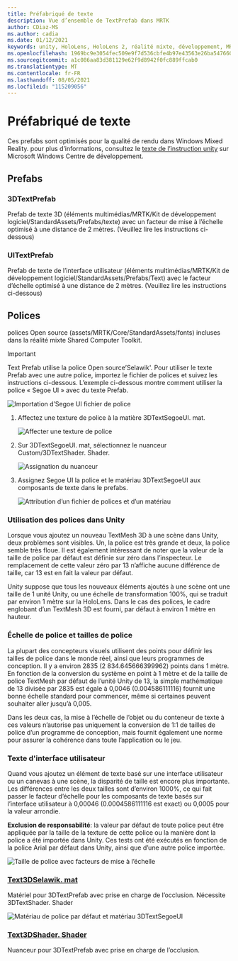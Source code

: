 ```yaml
---
title: Préfabriqué de texte
description: Vue d’ensemble de TextPrefab dans MRTK
author: CDiaz-MS
ms.author: cadia
ms.date: 01/12/2021
keywords: unity, HoloLens, HoloLens 2, réalité mixte, développement, MRTK, TMP,
ms.openlocfilehash: 1969bc9e3054fec509e9f7d536cbfe4b97e43563e26ba5476601e78e65ad24f9
ms.sourcegitcommit: a1c086aa83d381129e62f9d8942f0fc889ffcab0
ms.translationtype: MT
ms.contentlocale: fr-FR
ms.lasthandoff: 08/05/2021
ms.locfileid: "115209056"
---
```

# <a name="text-prefab"></a>Préfabriqué de texte

Ces prefabs sont optimisés pour la qualité de rendu dans Windows Mixed Reality. pour plus d’informations, consultez le [texte de l’instruction unity](/windows/mixed-reality/text-in-unity) sur Microsoft Windows Centre de développement.

## <a name="prefabs"></a>Prefabs

### <a name="3dtextprefab"></a>3DTextPrefab

Prefab de texte 3D (éléments multimédias/MRTK/Kit de développement logiciel/StandardAssets/Prefabs/texte) avec un facteur de mise à l’échelle optimisé à une distance de 2 mètres. (Veuillez lire les instructions ci-dessous)

### <a name="uitextprefab"></a>UITextPrefab

Prefab de texte de l’interface utilisateur (éléments multimédias/MRTK/Kit de développement logiciel/StandardAssets/Prefabs/Text) avec le facteur d’échelle optimisé à une distance de 2 mètres. (Veuillez lire les instructions ci-dessous)

## <a name="fonts"></a>Polices

polices Open source (assets/MRTK/Core/StandardAssets/fonts) incluses dans la réalité mixte Shared Computer Toolkit.

> [!IMPORTANT]
> Text Prefab utilise la police Open source’Selawik'. Pour utiliser le texte Prefab avec une autre police, importez le fichier de polices et suivez les instructions ci-dessous. L’exemple ci-dessous montre comment utiliser la police « Segoe UI » avec du texte Prefab.

![Importation d’Segoe UI fichier de police](../images/text-prefab/TextPrefabInstructions01.png)

1. Affectez une texture de police à la matière 3DTextSegoeUI. mat.

    ![Affecter une texture de police](../images/text-prefab/TextPrefabInstructions02.png)

1. Sur 3DTextSegoeUI. mat, sélectionnez le nuanceur Custom/3DTextShader. Shader.

    ![Assignation du nuanceur](../images/text-prefab/TextPrefabInstructions03.png)

1. Assignez Segoe UI la police et le matériau 3DTextSegoeUI aux composants de texte dans le prefabs.

    ![Attribution d’un fichier de polices et d’un matériau](../images/text-prefab/TextPrefabInstructions04.png)

### <a name="working-with-fonts-in-unity"></a>Utilisation des polices dans Unity

Lorsque vous ajoutez un nouveau TextMesh 3D à une scène dans Unity, deux problèmes sont visibles. Un, la police est très grande et deux, la police semble très floue. Il est également intéressant de noter que la valeur de la taille de police par défaut est définie sur zéro dans l’inspecteur. Le remplacement de cette valeur zéro par 13 n’affiche aucune différence de taille, car 13 est en fait la valeur par défaut.

Unity suppose que tous les nouveaux éléments ajoutés à une scène ont une taille de 1 unité Unity, ou une échelle de transformation 100%, qui se traduit par environ 1 mètre sur la HoloLens. Dans le cas des polices, le cadre englobant d’un TextMesh 3D est fourni, par défaut à environ 1 mètre en hauteur.

### <a name="font-scale-and-font-sizes"></a>Échelle de police et tailles de police

La plupart des concepteurs visuels utilisent des points pour définir les tailles de police dans le monde réel, ainsi que leurs programmes de conception. Il y a environ 2835 (2 834.645666399962) points dans 1 mètre. En fonction de la conversion du système en point à 1 mètre et de la taille de police TextMesh par défaut de l’unité Unity de 13, la simple mathématique de 13 divisée par 2835 est égale à 0,0046 (0.004586111116) fournit une bonne échelle standard pour commencer, même si certaines peuvent souhaiter aller jusqu’à 0,005.

Dans les deux cas, la mise à l’échelle de l’objet ou du conteneur de texte à ces valeurs n’autorise pas uniquement la conversion de 1:1 de tailles de police d’un programme de conception, mais fournit également une norme pour assurer la cohérence dans toute l’application ou le jeu.

### <a name="ui-text"></a>Texte d'interface utilisateur

Quand vous ajoutez un élément de texte basé sur une interface utilisateur ou un canevas à une scène, la disparité de taille est encore plus importante. Les différences entre les deux tailles sont d’environ 1000%, ce qui fait passer le facteur d’échelle pour les composants de texte basés sur l’interface utilisateur à 0,00046 (0.0004586111116 est exact) ou 0,0005 pour la valeur arrondie.

**Exclusion de responsabilité**: la valeur par défaut de toute police peut être appliquée par la taille de la texture de cette police ou la manière dont la police a été importée dans Unity. Ces tests ont été exécutés en fonction de la police Arial par défaut dans Unity, ainsi que d’une autre police importée.

![Taille de police avec facteurs de mise à l’échelle](../images/text-prefab/TextPrefabInstructions07.png)

### <a name="text3dselawikmat"></a>[Text3DSelawik. mat](https://github.com/microsoft/MixedRealityToolkit-Unity/blob/main/Assets/MRTK/StandardAssets/Materials/)

Matériel pour 3DTextPrefab avec prise en charge de l’occlusion. Nécessite 3DTextShader. Shader

![Matériau de police par défaut et matériau 3DTextSegoeUI](../images/text-prefab/TextPrefabInstructions06.png)

### <a name="text3dshadershader"></a>[Text3DShader. Shader](https://github.com/microsoft/MixedRealityToolkit-Unity/tree/main/Assets/MRTK/StandardAssets/Shaders)

Nuanceur pour 3DTextPrefab avec prise en charge de l’occlusion.
